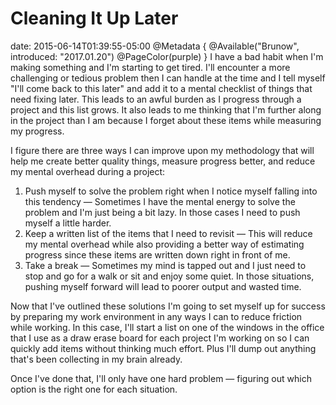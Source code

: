 # Cleaning It Up Later
date: 2015-06-14T01:39:55-05:00
@Metadata {
  @Available("Brunow", introduced: "2017.01.20")
  @PageColor(purple)
}
I have a bad habit when I'm making something and I'm starting to get tired. I'll encounter a more challenging or tedious problem then I can handle at the time and I tell myself "I'll come back to this later" and add it to a mental checklist of things that need fixing later. This leads to an awful burden as I progress through a project and this list grows. It also leads to me thinking that I'm further along in the project than I am because I forget about these items while measuring my progress.

I figure there are three ways I can improve upon my methodology that will help me create better quality things, measure progress better, and reduce my mental overhead during a project:

1) Push myself to solve the problem right when I notice myself falling into this tendency &mdash; Sometimes I have the mental energy to solve the problem and I'm just being a bit lazy. In those cases I need to push myself a little harder.
2) Keep a written list of the items that I need to revisit &mdash; This will reduce my mental overhead while also providing a better way of estimating progress since these items are written down right in front of me.
3) Take a break &mdash; Sometimes my mind is tapped out and I just need to stop and go for a walk or sit and enjoy some quiet. In those situations, pushing myself forward will lead to poorer output and wasted time.

Now that I've outlined these solutions I'm going to set myself up for success by preparing my work environment in any ways I can to reduce friction while working. In this case, I'll start a list on one of the windows in the office that I use as a draw erase board for each project I'm working on so I can quickly add items without thinking much effort. Plus I'll dump out anything that's been collecting in my brain already.

Once I've done that, I'll only have one hard problem &mdash; figuring out which option is the right one for each situation.
